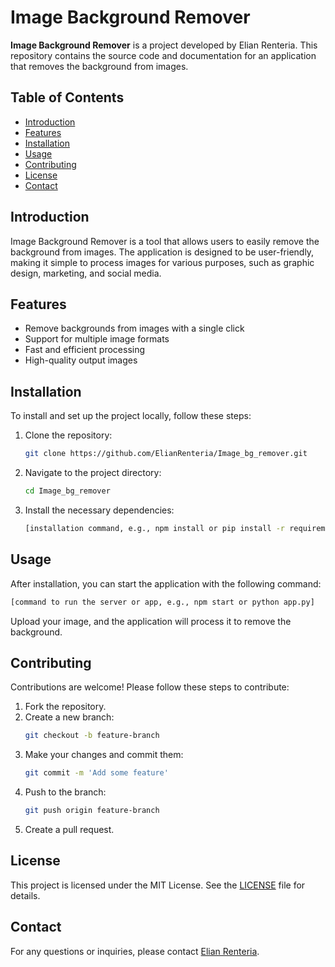 
# Image Background Remover

**Image Background Remover** is a project developed by Elian Renteria. This repository contains the source code and documentation for an application that removes the background from images.

## Table of Contents

- [Introduction](#introduction)
- [Features](#features)
- [Installation](#installation)
- [Usage](#usage)
- [Contributing](#contributing)
- [License](#license)
- [Contact](#contact)

## Introduction

Image Background Remover is a tool that allows users to easily remove the background from images. The application is designed to be user-friendly, making it simple to process images for various purposes, such as graphic design, marketing, and social media.

## Features

- Remove backgrounds from images with a single click
- Support for multiple image formats
- Fast and efficient processing
- High-quality output images

## Installation

To install and set up the project locally, follow these steps:

1. Clone the repository:
   ```bash
   git clone https://github.com/ElianRenteria/Image_bg_remover.git
   ```
2. Navigate to the project directory:
   ```bash
   cd Image_bg_remover
   ```
3. Install the necessary dependencies:
   ```bash
   [installation command, e.g., npm install or pip install -r requirements.txt]
   ```

## Usage

After installation, you can start the application with the following command:

```bash
[command to run the server or app, e.g., npm start or python app.py]
```

Upload your image, and the application will process it to remove the background.

## Contributing

Contributions are welcome! Please follow these steps to contribute:

1. Fork the repository.
2. Create a new branch:
   ```bash
   git checkout -b feature-branch
   ```
3. Make your changes and commit them:
   ```bash
   git commit -m 'Add some feature'
   ```
4. Push to the branch:
   ```bash
   git push origin feature-branch
   ```
5. Create a pull request.

## License

This project is licensed under the MIT License. See the [LICENSE](LICENSE) file for details.

## Contact

For any questions or inquiries, please contact [Elian Renteria](mailto:elianrenteriadevelopment@gmail.com).
